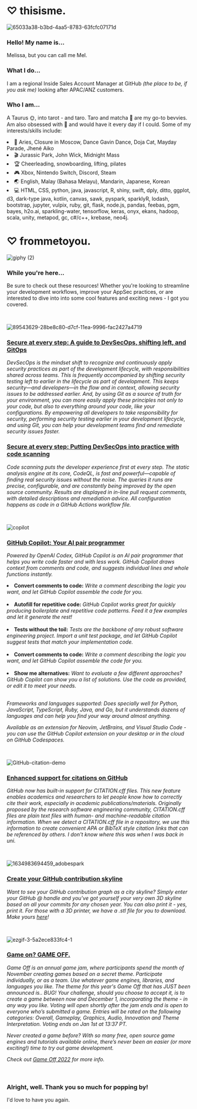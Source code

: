 # ♡ thisisme.
![65033a38-b3bd-4aa5-8783-63fcfc07171d](https://user-images.githubusercontent.com/48047079/138720997-be3c2f9d-514d-401b-9dee-5a9f9866ca44.gif)

### Hello! My name is...
Melissa, but you can call me Mel. 

### What I do... 
I am a regional Inside Sales Account Manager at GitHub <i>(the place to be, if you ask me)</i> looking after APAC/ANZ customers.

### Who I am...

A Taurus 🌞, into tarot - and taro. Taro and matcha 🍵 are my go-to bevvies. Am also obsessed with 🍣 and would have it every day if I could. Some of my interests/skills include:
<li>🎸 Aries, Closure in Moscow, Dance Gavin Dance, Doja Cat, Mayday Parade, Jhené Aiko </li>
<li>🎬 Jurassic Park, John Wick, Midnight Mass </li>
<li>🏆 Cheerleading, snowboarding, lifting, pilates</li>
<li>🎮 Xbox, Nintendo Switch, Discord, Steam</li>
<li>🌏 English, Malay (Bahasa Melayu), Mandarin, Japanese, Korean</li>
<li>💻 HTML, CSS, python, java, javascript, R, shiny, swift, dply, ditto, ggplot, d3, dark-type java, kotlin, canvas, sawk, pyspark, sparklyR, lodash, bootstrap, jupyter, vulpix, ruby, git, flask, node.js, pandas, feebas, pgm, bayes, h2o.ai, sparkling-water, tensorflow, keras, onyx, ekans, hadoop, scala, unity, metapod, gc, c#/c++, krebase, neo4j.</li>

# ♡ frommetoyou.
![giphy (2)](https://user-images.githubusercontent.com/48047079/139785348-d4dc47c3-b70b-40bc-b51c-490042f27563.gif)

### While you're here...
Be sure to check out these resources! Whether you're looking to streamline your development workflows, improve your AppSec practices, or are interested to dive into into some cool features and exciting news - I got you covered.

<br>

![89543629-28be8c80-d7cf-11ea-9996-fac2427a4719](https://user-images.githubusercontent.com/48047079/139782967-e4881fea-a305-465f-b88d-1bac84c6aa94.png)

### [Secure at every step: A guide to DevSecOps, shifting left, and GitOps](https://github.blog/2020-08-13-secure-at-every-step-a-guide-to-devsecops-shifting-left-and-gitops/) 

<i>DevSecOps is the mindset shift to recognize and continuously apply security practices as part of the development lifecycle, with responsibilities shared across teams. This is frequently accompanied by shifting security testing left to earlier in the lifecycle as part of development. This keeps security—and developers—in the flow and in context, allowing security issues to be addressed earlier. And, by using Git as a source of truth for your environment, you can more easily apply these principles not only to your code, but also to everything around your code, like your configurations. By empowering all developers to take responsibility for security, performing security testing earlier in your development lifecycle, and using Git, you can help your development teams find and remediate security issues faster.</i>

### [Secure at every step: Putting DevSecOps into practice with code scanning](https://github.blog/2020-08-27-secure-at-every-step-putting-devsecops-into-practice-with-code-scanning/)

<i>Code scanning puts the developer experience first at every step. The static analysis engine at its core, CodeQL, is fast and powerful—capable of finding real security issues without the noise. The queries it runs are precise, configurable, and are constantly being improved by the open source community. Results are displayed in in-line pull request comments, with detailed descriptions and remediation advice. All configuration happens as code in a GitHub Actions workflow file.</i>

<br>

![copilot](https://user-images.githubusercontent.com/48047079/139963509-db6fe679-7c3d-4ec4-a2c0-56b0d2b71d78.png)

### [GitHub Copilot: Your AI pair programmer](https://copilot.github.com/)

<i>Powered by OpenAI Codex, GitHub Copilot is an AI pair programmer that helps you write code faster and with less work. GitHub Copilot draws context from comments and code, and suggests individual lines and whole functions instantly.</i>

<li><b>Convert comments to code:</b> <i>Write a comment describing the logic you want, and let GitHub Copilot assemble the code for you.</i></li>
<br>
<li><b>Autofill for repetitive code:</b> <i>GitHub Copilot works great for quickly producing boilerplate and repetitive code patterns. Feed it a few examples and let it generate the rest!</i></li>
<br>
<li><b>Tests without the toil:</b> <i>Tests are the backbone of any robust software engineering project. Import a unit test package, and let GitHub Copilot suggest tests that match your implementation code.</i></li>
<br>
<li><b>Convert comments to code:</b> <i>Write a comment describing the logic you want, and let GitHub Copilot assemble the code for you.</i></li>
<br>
<li><b>Show me alternatives:</b> <i>Want to evaluate a few different approaches? GitHub Copilot can show you a list of solutions. Use the code as provided, or edit it to meet your needs.</i></li>
  
<br>

<i>Frameworks and languages supported: Does specially well for Python, JavaScript, TypeScript, Ruby, Java, and Go, but it understands dozens of languages and can help you find your way around almost anything.</i>

<i>Available as an extension for Neovim, JetBrains, and Visual Studio Code - you can use the GitHub Copilot extension on your desktop or in the cloud on GitHub Codespaces.</i>
  
<br>
  
![GitHub-citation-demo](https://user-images.githubusercontent.com/48047079/139968623-8dbee679-25ec-4bf0-b1d1-efeec1221276.gif)

### [Enhanced support for citations on GitHub](https://github.blog/2021-08-19-enhanced-support-citations-github)
  
<i>GitHub now has built-in support for CITATION.cff files. This new feature enables academics and researchers to let people know how to correctly cite their work, especially in academic publications/materials. Originally proposed by the research software engineering community, CITATION.cff files are plain text files with human- and machine-readable citation information. When we detect a CITATION.cff file in a repository, we use this information to create convenient APA or BibTeX style citation links that can be referenced by others. I don't know where this was when I was back in uni.</i>

<br>
  
![1634983694459_adobespark](https://user-images.githubusercontent.com/48047079/139962739-7715d9aa-b4ca-4a66-b097-f2927b3f8cf8.jpeg)

### [Create your GitHub contribution skyline](https://skyline.github.com/)

<i>Want to see your GitHub contribution graph as a city skyline? Simply enter your GitHub @ handle and you've got yourself your very own 3D skyline based on all your commits for any chosen year. You can also print it - yes, print it. For those with a 3D printer, we have a .stl file for you to download. Make yours [here](https://lnkd.in/g4whEPV)!</i>

<br>

![ezgif-3-5a2ece833fc4-1](https://user-images.githubusercontent.com/48047079/139960618-b77dec6c-0d68-4c88-a49c-f7cf08cac931.gif)

### [Game on? GAME OFF.](https://github.blog/2022-10-21-build-a-game-this-november-with-game-off-2022/)

<i>Game Off is an annual game jam, where participants spend the month of November creating games based on a secret theme. Participate individually, or as a team. Use whatever game engines, libraries, and languages you like. The theme for this year's Game Off that has JUST been announced is.. BUG! Your challenge, should you choose to accept it, is to create a game between now and December 1, incorporating the theme - in any way you like. Voting will open shortly after the jam ends and is open to everyone who’s submitted a game. Entries will be rated on the following categories: Overall, Gameplay, Graphics, Audio, Innovation and Theme Interpretation. Voting ends on Jan 1st at 13:37 PT.
  
Never created a game before? With so many free, open source game engines and tutorials available online, there’s never been an easier (or more exciting!) time to try out game development.

Check out [Game Off 2022](https://itch.io/jam/game-off-2022) for more info.</i>
<br>
<br>
<br>
### Alright, well. Thank you so much for popping by!
I'd love to have you again.


